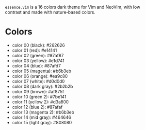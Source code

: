 `essence.vim` is a 16 colors dark theme for Vim and NeoVim, with low contrast and made with nature-based colors.

# Colors

* color 00 (black):      #262626
* color 01 (red):        #e14141
* color 02 (green):      #87af87
* color 03 (yellow):     #e1d741
* color 04 (blue):       #87afd7
* color 05 (magenta):    #b6b3eb
* color 06 (orange):     #ea9c80
* color 07 (white):      #d0d0d0
* color 08 (dark gray):  #2b2b2b
* color 09 (brown):      #af875f
* color 10 (green 2):    #7be141
* color 11 (yellow 2):   #d3a800
* color 12 (blue 2):     #87afaf
* color 13 (magenta 2):  #b6b3eb
* color 14 (mid gray):   #464646
* color 15 (light gray): #808080


